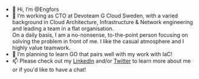 - 👋 Hi, I’m @Engfors
- 👀 I’m working as CTO at Devoteam G Cloud Sweden, with a varied background in Cloud Architecture, Infrastructure & Network engineering and leading a team in a flat organisation. 
<br> On a daily basis, I am a no-nonsense, to-the-point person focusing on solving the problem in front of me. I like the casual atmosphere and I highly value teamwork.
- 🌱 I’m planning to learn GO that pairs well with my work with IaC!
- 📫 Please check out my [LinkedIn](https://linkedin.com/in/emil-engfors) and/or [Twitter](https://twitter.com/engfors) to learn more about me or if you'd like to have a chat!
